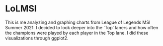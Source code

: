 # LoLMSI
This is me analyzing and graphing charts from League of Legends MSI Summer 2021. 
I decided to look deeper into the 'Top' laners and how often the champions were played by each player in the Top lane. I did these visualizations through ggplot2. 
